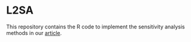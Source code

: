 # L2SA

This repository contains the R code to implement the sensitivity analysis methods in our [article](https://arxiv.org/abs/2409.19712).


